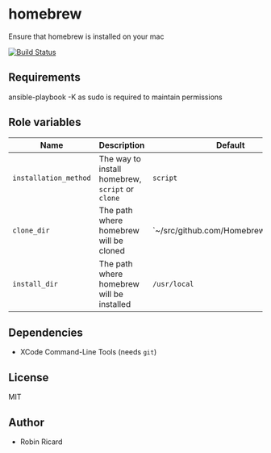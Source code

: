 homebrew
========

Ensure that homebrew is installed on your mac

[![Build Status](https://travis-ci.org/osxc/homebrew.svg)](https://travis-ci.org/osxc/homebrew/)

## Requirements

ansible-playbook -K as sudo is required to maintain permissions

## Role variables

| Name                  | Description                                      | Default            |
|-----------------------|--------------------------------------------------|--------------------|
| `installation_method` | The way to install homebrew, `script` or `clone` | `script`           |
| `clone_dir`           | The path where homebrew will be cloned           | `~/src/github.com/Homebrew/homebrew |
| `install_dir`         | The path where homebrew will be installed        | `/usr/local`       |

## Dependencies

- XCode Command-Line Tools (needs `git`)

## License

MIT

## Author

- Robin Ricard
